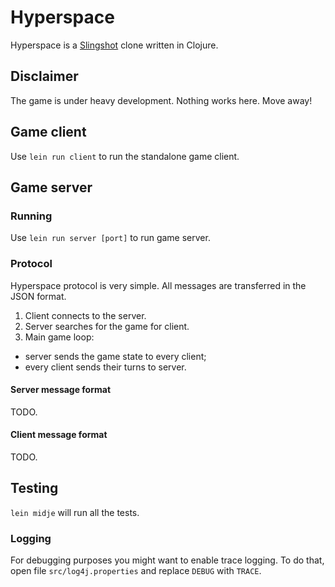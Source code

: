 Hyperspace
==========

Hyperspace is a [Slingshot](http://slingshot.wikispot.org/) clone written in Clojure.

## Disclaimer
The game is under heavy development. Nothing works here. Move away!

## Game client
Use `lein run client` to run the standalone game client.

## Game server

### Running
Use `lein run server [port]` to run game server.

### Protocol
Hyperspace protocol is very simple. All messages are transferred in the JSON format.

1. Client connects to the server.
2. Server searches for the game for client.
3. Main game loop:
* server sends the game state to every client;
* every client sends their turns to server.

#### Server message format
TODO.

#### Client message format
TODO.

## Testing
`lein midje` will run all the tests.

### Logging
For debugging purposes you might want to enable trace logging. To do that, open file `src/log4j.properties` and replace
`DEBUG` with `TRACE`.
